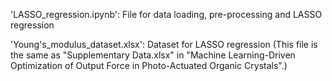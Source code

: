 'LASSO_regression.ipynb': File for data loading, pre-processing and LASSO regression

'Young's_modulus_dataset.xlsx': Dataset for LASSO regression (This file is the same as "Supplementary Data.xlsx" in "Machine Learning-Driven Optimization of Output Force in Photo-Actuated Organic Crystals".)
